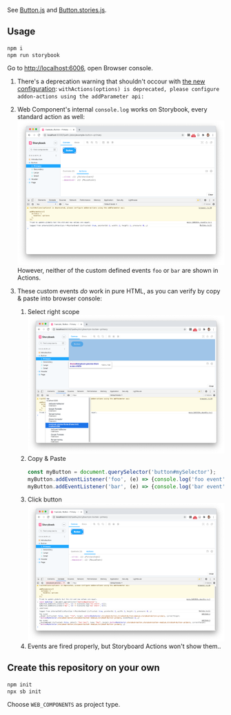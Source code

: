 
See [Button.js](stories/Button.js) and [Button.stories.js](stories/Button.stories.js).

## Usage

    npm i
    npm run storybook

Go to <http://localhost:6006>, open Browser console.

1) There's a deprecation warning that shouldn't occour with [the new configuration](https://github.com/storybookjs/storybook/blob/next/MIGRATION.md#actions-addon-uses-parameters): `withActions(options) is deprecated, please configure addon-actions using the addParameter api:`

2) Web Component's internal `console.log` works on Storybook, every standard action as well:
[![](docs/screen1_800.png)](docs/screen1.png)
However, neither of the custom defined events `foo` or `bar` are shown in Actions.

3) These custom events *do* work in pure HTML, as you can verify by copy & paste into browser console:  
    1) Select right scope
        [![](docs/screen2_800.png)](docs/screen2.png)
    2) Copy & Paste
        ```javascript
        const myButton = document.querySelector('button#mySelector');
        myButton.addEventListener('foo', (e) => {console.log('foo event', e)});
        myButton.addEventListener('bar', (e) => {console.log('bar event', e)});
        ```
    3) Click button
        [![](docs/screen3_800.png)](docs/screen3.png)
    4) Events are fired properly, but Storyboard Actions won't show them..

## Create this repository on your own

    npm init
    npx sb init

Choose `WEB_COMPONENTS` as project type.